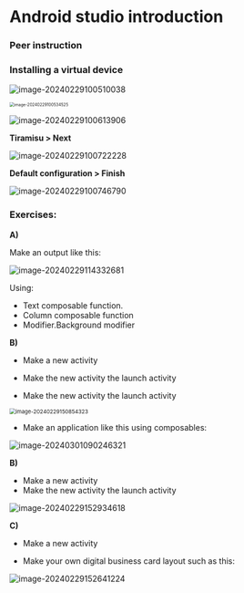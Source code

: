 # Android studio introduction

### Peer instruction

### Installing a virtual device

![image-20240229100510038](assets/image-20240229100510038.png)

<img src="assets/image-20240229100534525.png" alt="image-20240229100534525" style="zoom:50%;" />



![image-20240229100613906](assets/image-20240229100613906.png)

**Tiramisu > Next** 

<img src="assets/image-20240229100722228.png" alt="image-20240229100722228" style="zoom:100%;" />

**Default configuration > Finish**

![image-20240229100746790](assets/image-20240229100746790.png)



### Exercises:

**A)**

Make an output like this: 

![image-20240229114332681](assets/image-20240229114332681.png)

Using:

- Text composable function.
- Column composable function
- Modifier.Background modifier



**B)**

- Make a new activity
- Make the new activity the launch activity

- Make the new activity the launch activity

<img src="assets/image-20240229150854323.png" alt="image-20240229150854323" style="zoom:67%;" />

- Make an application like this using composables:

![image-20240301090246321](assets/image-20240301090246321.png)



**B)**

- Make a new activity
- Make the new activity the launch activity

![image-20240229152934618](assets/image-20240229152934618.png)

**C)**

- Make a new activity

- Make your own digital business card layout such as this: 

![image-20240229152641224](assets/image-20240229152641224.png)